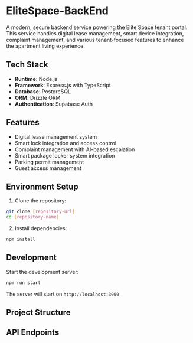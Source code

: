 # EliteSpace-BackEnd

A modern, secure backend service powering the Elite Space tenant portal. This service handles digital lease management, smart device integration, complaint management, and various tenant-focused features to enhance the apartment living experience.

## Tech Stack

- **Runtime**: Node.js
- **Framework**: Express.js with TypeScript
- **Database**: PostgreSQL
- **ORM**: Drizzle ORM
- **Authentication**: Supabase Auth

## Features

- Digital lease management system
- Smart lock integration and access control
- Complaint management with AI-based escalation
- Smart package locker system integration
- Parking permit management
- Guest access management

## Environment Setup

1. Clone the repository:
```bash
git clone [repository-url]
cd [repository-name]
```

2. Install dependencies:
```bash
npm install
```

## Development

Start the development server:
```bash
npm run start
```

The server will start on `http://localhost:3000`

## Project Structure


## API Endpoints